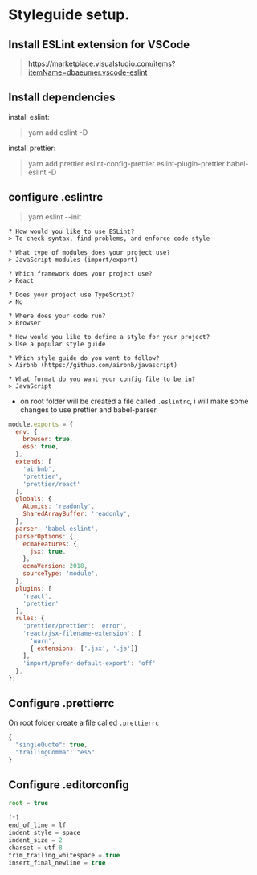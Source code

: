 
# Styleguide setup.

## Install ESLint extension for VSCode

>https://marketplace.visualstudio.com/items?itemName=dbaeumer.vscode-eslint

## Install dependencies

install eslint:
> yarn add eslint -D

install prettier:
> yarn add prettier eslint-config-prettier eslint-plugin-prettier babel-eslint -D

## configure .eslintrc
> yarn eslint --init

    ? How would you like to use ESLint?
    > To check syntax, find problems, and enforce code style

    ? What type of modules does your project use?
    > JavaScript modules (import/export)

    ? Which framework does your project use?
    > React

    ? Does your project use TypeScript?
    > No

    ? Where does your code run?
    > Browser

    ? How would you like to define a style for your project?
    > Use a popular style guide

    ? Which style guide do you want to follow?
    > Airbnb (https://github.com/airbnb/javascript)

    ? What format do you want your config file to be in?
    > JavaScript

- on root folder will be created a file called ``.eslintrc``, i will make some changes to use prettier and babel-parser.

````js
module.exports = {
  env: {
    browser: true,
    es6: true,
  },
  extends: [
    'airbnb',
    'prettier',
    'prettier/react'
  ],
  globals: {
    Atomics: 'readonly',
    SharedArrayBuffer: 'readonly',
  },
  parser: 'babel-eslint',
  parserOptions: {
    ecmaFeatures: {
      jsx: true,
    },
    ecmaVersion: 2018,
    sourceType: 'module',
  },
  plugins: [
    'react',
    'prettier'
  ],
  rules: {
    'prettier/prettier': 'error',
    'react/jsx-filename-extension': [
      'warn',
      { extensions: ['.jsx', '.js']}
    ],
    'import/prefer-default-export': 'off'
  },
};
````

## Configure .prettierrc

On root folder create a file called ``.prettierrc``

````js
{
  "singleQuote": true,
  "trailingComma": "es5"
}
````


## Configure .editorconfig

````js
root = true

[*]
end_of_line = lf
indent_style = space
indent_size = 2
charset = utf-8
trim_trailing_whitespace = true
insert_final_newline = true
````




